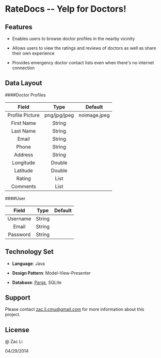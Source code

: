RateDocs -- Yelp for Doctors!
==========================

## Features

- Enables users to browse doctor profiles in the nearby vicinity

- Allows users to view the ratings and reviews of doctors as well as share their own experience

- Provides emergency doctor contact lists even when there's no internet connection

## Data Layout

####Doctor Profiles

| Field       | Type   | Default  |
| :---------: | :-----:| :------:|
| Profile Picture| png/jpg/jpeg |  noimage.jpeg     |
| First Name       | String |      |
| Last Name       | String |     |
| Email       | String |       |
| Phone       | String |       |
| Address       | String |       |
| Longitude       | Double |       |
| Latitude       | Double |       |
| Rating       | List<Integer> |       |
| Comments       | List<String> |       |

####User

| Field       | Type   | Default  |
| :---------: | :-----:| :------:|
| Username       | String |     |
| Email       | String |       |
| Password       | String |       |

## Technology Set

- **Language**: Java

- **Design Pattern**: Model-View-Presenter

- **Database**: [Parse](https://parse.com/), SQLite

## Support  

Please contact zac.li.cmu@gmail.com for more information about this project.

## License

@ Zac Li 

04/29/2014
